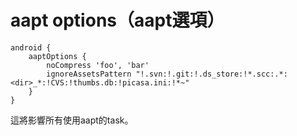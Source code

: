 # aapt options（aapt選項）

    android {
        aaptOptions {
            noCompress 'foo', 'bar'
            ignoreAssetsPattern "!.svn:!.git:!.ds_store:!*.scc:.*:<dir>_*:!CVS:!thumbs.db:!picasa.ini:!*~"
        }
    }

這將影響所有使用aapt的task。
